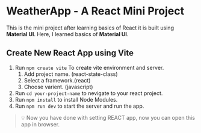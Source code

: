 # WeatherApp - A React Mini Project

This is the mini project after learning basics of React it is built using **Material UI**.
Here, I learned basics of **Material UI**.

## Create New React App using Vite

1. Run `npm create vite` To create vite environment and server.
   1. Add project name. (react-state-class)
   2. Select a framework.(react)
   3. Choose varient. (javascript)
2. Run `cd your-project-name` to nevigate to your react project.
3. Run `npm install` to install Node Modules.
4. Run `npm run dev` to start the server and run the app.

> 💡 Now you have done with setting REACT app, now you can open this app in browser.
